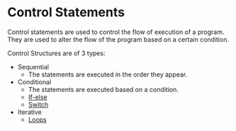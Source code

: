 # Control Statements

Control statements are used to control the flow of execution of a program. They are used to alter the flow of the
program based on a certain condition.

Control Structures are of 3 types:

- Sequential
    - The statements are executed in the order they appear.
- Conditional
    - The statements are executed based on a condition.
    - [If-else](./Control_Statements_If-else.md)
    - [Switch](./Control_Statements_Switch.md)
- Iterative
    - [Loops](./Control_Statements_Loops.md)
